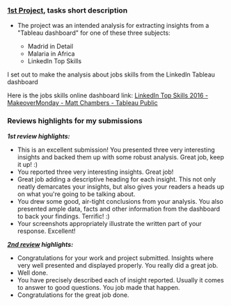 ### [1st Project](https://github.com/Mostafa-At-GitHub/Udacity-Marketing-Analytics-Nanodegree_-_MyProjects/blob/main/1st%20proj%20-%20%20LinkedIn%20jobs%20skills%20Tableau%20dashboard%20insights/1ST%20PROJECT%20Working%20with%20Data%20-%20LinkedIn%20Top%20Skills%20Insights%20-%202nd%20submission.pdf), tasks short description

- The project was an intended analysis for extracting insights from a "Tableau dashboard" for one of these  three subjects: 

   - Madrid in Detail
   - Malaria in Africa
   - LinkedIn Top Skills

 I set out to make the analysis about jobs skills from the LinkedIn Tableau dashboard

Here is the jobs skills online dashboard link: [LinkedIn Top Skills 2016 - MakeoverMonday - Matt Chambers - Tableau Public](https://public.tableau.com/profile/matt.chambers#!/vizhome/LinkedInTopSkills2016-MakeoverMonday/LinkedInTopSkills2016-MakeoverMonday)

### Reviews highlights for my submissions

*__1st review highlights:__*

- This is an excellent submission! You presented three very interesting insights and backed them up with some robust analysis. Great job,
keep it up! :)
- You reported three very interesting insights. Great job!
- Great job adding a descriptive heading for each insight. This not only neatly demarcates your insights, but
also gives your readers a heads up on what you're going to be talking about.
- You drew some good, air-tight conclusions from your analysis. You also presented ample data, facts and other
information from the dashboard to back your findings. Terrific! :)
- Your screenshots appropriately illustrate the written part of your response. Excellent!

*__[2nd review](https://github.com/Mostafa-At-GitHub/Udacity-Marketing-Analytics-Nanodegree_-_MyProjects/blob/main/1st%20proj%20-%20%20LinkedIn%20jobs%20skills%20Tableau%20dashboard%20insights/Udacity%20Detailed%20Reviews/2nd%20Udacity%20Review%20-%20Meets%20Specifications.pdf) highlights:__*

- Congratulations for your work and project submitted. Insights where very well presented and displayed properly. You really did a great
job.
- Well done.
- You have precisely described each of insight reported. Usually it comes to answer to good questions. You job
made that happen.
- Congratulations for the great job done.
